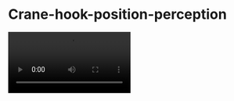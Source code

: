 # Crane-hook-position-perception

<video controls width="250">
  <source src="/demo/O4_map.mp4" type="video/webm" />
</video>
